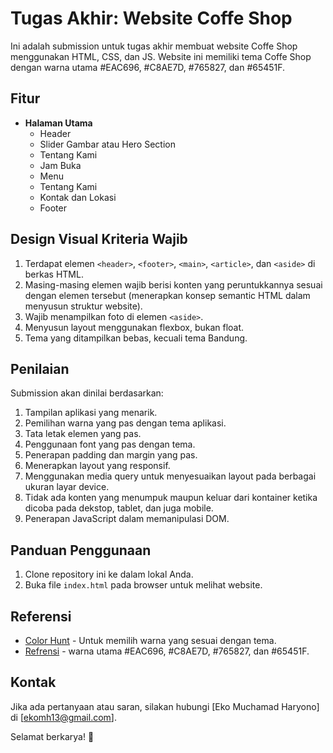 # Tugas Akhir: Website Coffe Shop

Ini adalah submission untuk tugas akhir membuat website Coffe Shop menggunakan HTML, CSS, dan JS. Website ini memiliki tema Coffe Shop dengan warna utama #EAC696, #C8AE7D, #765827, dan #65451F.

## Fitur
- **Halaman Utama**
  - Header
  - Slider Gambar atau Hero Section
  - Tentang Kami
  - Jam Buka
  - Menu
  - Tentang Kami
  - Kontak dan Lokasi
  - Footer

## Design Visual Kriteria Wajib
1. Terdapat elemen `<header>`, `<footer>`, `<main>`, `<article>`, dan `<aside>` di berkas HTML.
2. Masing-masing elemen wajib berisi konten yang peruntukkannya sesuai dengan elemen tersebut (menerapkan konsep semantic HTML dalam menyusun struktur website).
3. Wajib menampilkan foto di elemen `<aside>`.
4. Menyusun layout menggunakan flexbox, bukan float.
5. Tema yang ditampilkan bebas, kecuali tema Bandung.

## Penilaian
Submission akan dinilai berdasarkan:
1. Tampilan aplikasi yang menarik.
2. Pemilihan warna yang pas dengan tema aplikasi.
3. Tata letak elemen yang pas.
4. Penggunaan font yang pas dengan tema.
5. Penerapan padding dan margin yang pas.
6. Menerapkan layout yang responsif.
7. Menggunakan media query untuk menyesuaikan layout pada berbagai ukuran layar device.
8. Tidak ada konten yang menumpuk maupun keluar dari kontainer ketika dicoba pada dekstop, tablet, dan juga mobile.
9. Penerapan JavaScript dalam memanipulasi DOM.

## Panduan Penggunaan
1. Clone repository ini ke dalam lokal Anda.
2. Buka file `index.html` pada browser untuk melihat website.

## Referensi
- [Color Hunt](https://colorhunt.co/) - Untuk memilih warna yang sesuai dengan tema.
- [Refrensi](https://colorhunt.co/palette/eac696c8ae7d76582765451f) - warna utama #EAC696, #C8AE7D, #765827, dan #65451F.

## Kontak
Jika ada pertanyaan atau saran, silakan hubungi [Eko Muchamad Haryono] di [ekomh13@gmail.com].

Selamat berkarya! 🚀